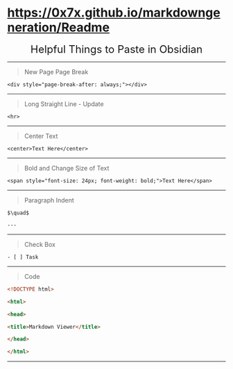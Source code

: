 # https://0x7x.github.io/markdowngeneration/Readme


<center><span style="font-size: 24px;">Helpful Things to Paste in Obsidian</span></center>

<hr>
  
> New Page Page Break

```
<div style="page-break-after: always;"></div>
```

<hr>

> Long Straight Line - Update

```
<hr>
```

<hr>
 
> Center Text


```
<center>Text Here</center>
```

<hr>

> Bold and Change Size of Text

```
<span style="font-size: 24px; font-weight: bold;">Text Here</span>
```

<hr>

> Paragraph Indent

```
$\quad$
```

```
---
```

<hr> 

> Check Box

```
- [ ] Task
```

---

> Code

```html
<!DOCTYPE html>

<html>

<head>

<title>Markdown Viewer</title>

</head>

</html>
```

---
